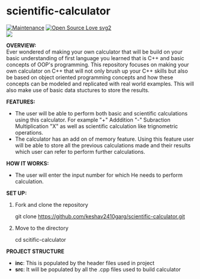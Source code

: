 # scientific-calculator
[![Maintenance](https://img.shields.io/badge/Maintained%3F-yes-green.svg)](https://GitHub.com/Naereen/StrapDown.js/graphs/commit-activity)
[![Open Source Love svg2](https://badges.frapsoft.com/os/v2/open-source.svg?v=103)](https://github.com/ellerbrock/open-source-badges/)
</br>
<img src="https://img.shields.io/badge/C%2B%2B-00599C?style=for-the-badge&logo=c%2B%2B&logoColor=white" />




**OVERVIEW:**</br>
Ever wondered of making your own calculator that will be build on your basic understanding of first language you learned that is C++ and basic concepts of OOP's programming.
This repository focuses on making your own calculator on C++ that will not only brush up your C++ skills but also be based on object oriented programming concepts and how these concepts can be modeled and replicated with real world examples. This will also make use of basic data stuctures to store the results.

**FEATURES:**</br>
- The user will be able to perform both basic and scientific calculations using this calculator. For example "+" Adddition "-" Subraction Multiplication "X" as well as scientific calculation like trignometric operations.</br>
- The calculator has an add on of  memory feature. Using this feature user will be able to store all the previous calculations made and  their results which user can refer to perform further calculations.</br>

**HOW IT WORKS:** </br>
 - The user will enter the input number for which He needs to perform calculation.

**SET UP:**</br>
1. Fork and clone the repository</br>

     git clone https://github.com/keshav2410garg/scientific-calculator.git
     
2. Move to the directory</br>

     cd scitific-calculator
     
**PROJECT STRUCTURE**</br>
- **inc**: This is populated by the header files used in project
- **src**: It will be populated by all the .cpp files used to build calculator


